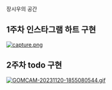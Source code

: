 장시우의 공간

## 1주차 인스타그램 하트 구현
[![capture.png](https://i.postimg.cc/dV5LzWYx/capture.png)](https://postimg.cc/hX7Dm1hL)

## 2주차 todo 구현
[![GOMCAM-20231120-1855080544.gif](https://i.postimg.cc/FRNY1rmV/GOMCAM-20231120-1855080544.gif)](https://postimg.cc/VSZfVcJJ)
